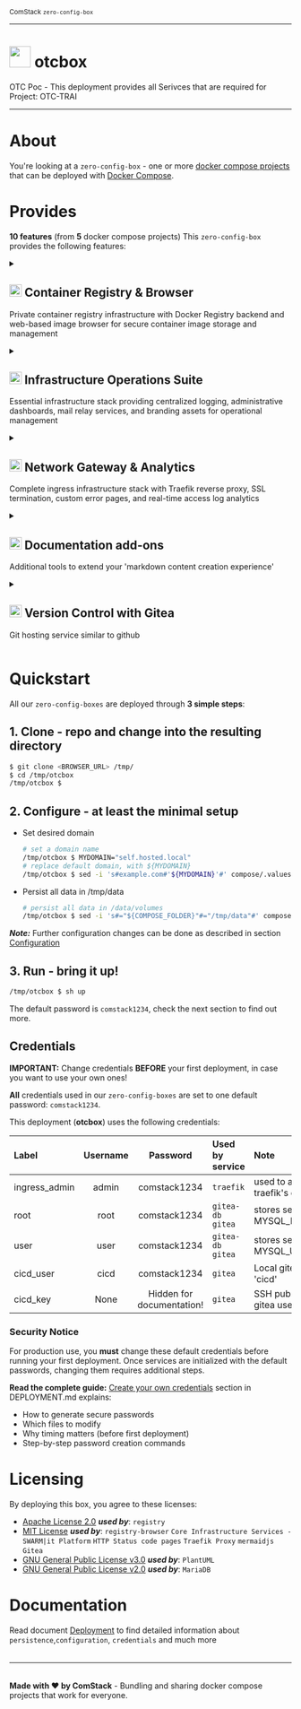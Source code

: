 <p style="padding-bottom: 0rem;"><small>ComStack <code>zero-config-box</code></small></p>
<hr style="margin: 0px; margin-bottom: 2.25rem; border-top: 1px solid var(--theme);"/>

#  <img style="margin:0rem" width="38" height="38" src="https://logos.pub.deployment.center/logo/custom/company-comstack/infra-otcbox?format=svg"/> otcbox
OTC Poc - This deployment provides all Serivces that are required for Project: OTC-TRAI


<hr style="margin: 0px; margin-bottom: 2.25rem; border: 0px;"/>

# About
You're looking at a `zero-config-box` - one or more [docker compose projects](https://docs.docker.com/compose/gettingstarted/) that can be deployed with [Docker Compose](https://docs.docker.com/compose/).

# Provides 

**10 features** (from **5** docker compose projects) 
This `zero-config-box` provides the following features:
<details>
  <summary>
   <h2> 
     <img width="22" height="22" alt="Container Registry Infrastructure - SWARM|it Platform" src="https://logos.pub.deployment.center/logo/custom/swarmit-asset/stack-images?format=svg"/>
     Container Registry & Browser
   </h2>
   <p>Private container registry infrastructure with Docker Registry backend and web-based image browser for secure container image storage and management</p>
  </summary>
  <ul>
   <li> 
    <h3> 
     <img width="18" height="18" alt="registry" src="https://logos.pub.deployment.center/logo/custom/swarmit-asset/service-registry?format=svg"/>
     <b>registry</b> - <em>Image registry</em>
    </h3>    
   </li>
   <li> 
    <h3> 
     <img width="18" height="18" alt="imagebrowser" src="https://logos.pub.deployment.center/logo/custom/swarmit-asset/service-imagebrowser?format=svg"/>
     <b>registry-browser</b> - <em>Registry browser</em>
    </h3>    
   </li>
  </ul>
</details>
<details>
  <summary>
   <h2> 
     <img width="22" height="22" alt="Core Infrastructure Services - SWARM|it Platform" src="https://logos.pub.deployment.center/logo/custom/swarmit-asset/stack-core?format=svg"/>
     Infrastructure Operations Suite
   </h2>
   <p>Essential infrastructure stack providing centralized logging, administrative dashboards, mail relay services, and branding assets for operational management</p>
  </summary>
  <ul>
   <li> 
    <h3> 
     <img width="18" height="18" alt="logs" src="https://logos.pub.deployment.center/logo/custom/swarmit-asset/service-dozzle?format=svg"/>
     <b>dozzle</b> - <em>Container log aggregator</em>
    </h3>    
   </li>
  </ul>
</details>
<details>
  <summary>
   <h2> 
     <img width="22" height="22" alt="Network Gateway Infrastructure - SWARM|it Platform" src="https://logos.pub.deployment.center/logo/custom/swarmit-asset/stack-ingress?format=svg"/>
     Network Gateway & Analytics
   </h2>
   <p>Complete ingress infrastructure stack with Traefik reverse proxy, SSL termination, custom error pages, and real-time access log analytics</p>
  </summary>
  <ul>
   <li> 
    <h3> 
     <img width="18" height="18" alt="http-code-pages" src="https://logos.pub.deployment.center/logo/custom/swarmit-asset/service-http-code-pages?format=svg"/>
     <b>HTTP Status code pages</b> - <em>HTTP Error pages</em>
    </h3>    
   </li>
   <li> 
    <h3> 
     <img width="18" height="18" alt="traefik" src="https://logos.pub.deployment.center/logo/custom/swarmit-asset/service-traefik?format=svg"/>
     <b>Traefik Proxy</b> - <em>Application proxy</em>
    </h3>    
   </li>
  </ul>
</details>
<details>
  <summary>
   <h2> 
     <img width="22" height="22" alt="Graph tools for Markdown renderer" src="https://logos.pub.deployment.center/logo/custom/swarmit-asset/stack-docu?format=svg"/>
     Documentation add-ons
   </h2>
   <p>Additional tools to extend your 'markdown content creation experience'</p>
  </summary>
  <ul>
   <li> 
    <h3> 
     <img width="18" height="18" alt="plantuml" src="https://logos.pub.deployment.center/logo/custom/swarmit-asset/service-plantuml?format=svg"/>
     <b>PlantUML</b> - <em>Diagrams from plain text</em>
    </h3>    
   </li>
   <li> 
    <h3> 
     <img width="18" height="18" alt="mermaid" src="https://logos.pub.deployment.center/logo/custom/swarmit-asset/service-mermaid?format=svg"/>
     <b>mermaidjs</b> - <em>Diagramming and charting tool</em>
    </h3>    
   </li>
  </ul>
</details>
<details>
  <summary>
   <h2> 
     <img width="22" height="22" alt="Gitea" src="https://logos.pub.deployment.center/logo/custom/swarmit-asset/stack-vcs?format=svg"/>
     Version Control with Gitea
   </h2>
   <p>Git hosting service similar to github</p>
  </summary>
  <ul>
   <li> 
    <h3> 
     <img width="18" height="18" alt="act-runner" src="https://logos.pub.deployment.center/logo/custom/swarmit-asset/service-act-runner?format=svg"/>
     <b>Gitea</b> - <em>Gitea Act Runner</em>
    </h3>    
   </li>
   <li> 
    <h3> 
     <img width="18" height="18" alt="gitea-db" src="https://logos.pub.deployment.center/logo/custom/swarmit-asset/service-mariadb?format=svg"/>
     <b>MariaDB</b> - <em>Enterprise open source database</em>
    </h3>    
   </li>
   <li> 
    <h3> 
     <img width="18" height="18" alt="gitea" src="https://logos.pub.deployment.center/logo/custom/swarmit-asset/service-gitea?format=svg"/>
     <b>Gitea</b> - <em>Git hosting service</em>
    </h3>    
   </li>
  </ul>
</details>


# Quickstart

All our `zero-config-boxes` are deployed through **3 simple steps**:

## 1. **Clone** - repo and change into the resulting directory
```bash
$ git clone <BROWSER_URL> /tmp/
$ cd /tmp/otcbox
/tmp/otcbox $
```
## 2. **Configure** - at least the minimal setup
- Set desired domain
    ```bash
    # set a domain name
    /tmp/otcbox $ MYDOMAIN="self.hosted.local"
    # replace default domain, with ${MYDOMAIN}
    /tmp/otcbox $ sed -i 's#example.com#'${MYDOMAIN}'#' compose/.values
    ```
- Persist all data in /tmp/data
    ```bash
    # persist all data in /data/volumes
    /tmp/otcbox $ sed -i 's#="${COMPOSE_FOLDER}"#="/tmp/data"#' compose/.values
    ```

***Note:*** Further configuration changes can be done as described in section [Configuration](DEPLOYMENT.md#configuration)
## 3. **Run** - bring it up!
```bash
/tmp/otcbox $ sh up 
```

The default password is `comstack1234`, check the next section to find out more.

## Credentials

**IMPORTANT:** Change credentials **BEFORE** your first deployment, in case you want to use your own ones!

**All** credentials used in our `zero-config-boxes` are set to one default password: `comstack1234`.

This deployment (**otcbox**) uses the following credentials:

|Label|Username|Password|Used by service|Note|
|:--|:--:|:--:|:--|:--|
|ingress_admin|admin|comstack1234|`traefik` |used to access traefik's dashboard|
|root|root|comstack1234|`gitea-db` `gitea` |stores secret for MYSQL_ROOT_USER|
|user|user|comstack1234|`gitea-db` `gitea` |stores secret for MYSQL_USER|
|cicd_user|cicd|comstack1234|`gitea` |Local gitea user 'cicd'|
|cicd_key|None|Hidden for documentation!|`gitea` |SSH pub key for gitea user 'cicd'|


### Security Notice

For production use, you **must** change these default credentials before running your first deployment. Once services are initialized with the default passwords, changing them requires additional steps.

**Read the complete guide:** [Create your own credentials](DEPLOYMENT.md#Create-your-own-credentials) section in DEPLOYMENT.md explains:
- How to generate secure passwords  
- Which files to modify
- Why timing matters (before first deployment)
- Step-by-step password creation commands
# Licensing

By deploying this box, you agree to these licenses:



- [Apache License 2.0](https://choosealicense.com/licenses/apache-2.0)
  ***used by***: `registry`
- [MIT License](None)
  ***used by***: `registry-browser` `Core Infrastructure Services - SWARM|it Platform` `HTTP Status code pages` `Traefik Proxy` `mermaidjs` `Gitea`
- [GNU General Public License v3.0](https://choosealicense.com/licenses/gpl-v3)
  ***used by***: `PlantUML`
- [GNU General Public License v2.0](https://choosealicense.com/licenses/gpl-v2)
  ***used by***: `MariaDB`


# Documentation

Read document [Deployment](DEPLOYMENT.md) to find detailed information about `persistence`,`configuration`, `credentials` and much more


<hr style="margin: 2rem 0rem; border-top: 1px solid var(--theme);"/>



**Made with ❤️ by ComStack** - Bundling and sharing docker compose projects that work for everyone.